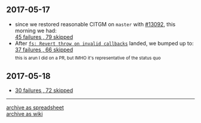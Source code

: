 ## 2017-05-17
* since we restored reasonable CITGM on `master` with [#13092](https://github.com/nodejs/node/pull/13092), this morning we had:  
  [45 failures , 79 skipped](https://ci.nodejs.org/view/Node.js-citgm/job/citgm-smoker/801/testReport/)  
* After [`fs: Revert throw on invalid callbacks`](https://github.com/nodejs/node/pull/12976) landed, we bumped up to:  
  [37 failures , 66 skipped](https://ci.nodejs.org/view/Node.js-citgm/job/citgm-smoker/805/testReport/)  
  <sub>this is arun I did on a PR, but IMHO it's representative of the status quo</sub> 

## 2017-05-18
* [30 failures , 72 skipped](https://ci.nodejs.org/view/Node.js-citgm/job/citgm-smoker/806/testReport/)


---

[archive as spreadsheet](https://docs.google.com/spreadsheets/d/1VimEU1-gQ4aOIZxGGRqD8XVeriMUrM7nzBKgxxLQYlc/pubhtml)  
[archive as wiki](https://github.com/nodejs/node/wiki/CITGM-results-table)
